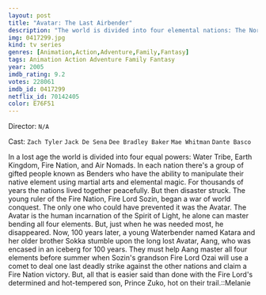 ```yaml
---
layout: post
title: "Avatar: The Last Airbender"
description: "The world is divided into four elemental nations: The Northern and Southern Water Tribes, the Earth Kingdom, the Fire Nation, and the Air Nomads. The Avatar upholds the balance between the nations, but everything changed when the Fire Nation invaded. Only the Avatar, master of all four elements, can stop them. But when the world needs him most, he vanishes. A hundred years later Katara and Sokka discover the new Avatar, an airbender named Aang. Together they must help Aang master the elements and save the world..."
img: 0417299.jpg
kind: tv series
genres: [Animation,Action,Adventure,Family,Fantasy]
tags: Animation Action Adventure Family Fantasy 
year: 2005
imdb_rating: 9.2
votes: 228061
imdb_id: 0417299
netflix_id: 70142405
color: E76F51
---
```

Director: `N/A`  

Cast: `Zach Tyler` `Jack De Sena` `Dee Bradley Baker` `Mae Whitman` `Dante Basco` 

In a lost age the world is divided into four equal powers: Water Tribe, Earth Kingdom, Fire Nation, and Air Nomads. In each nation there's a group of gifted people known as Benders who have the ability to manipulate their native element using martial arts and elemental magic. For thousands of years the nations lived together peacefully. But then disaster struck. The young ruler of the Fire Nation, Fire Lord Sozin, began a war of world conquest. The only one who could have prevented it was the Avatar. The Avatar is the human incarnation of the Spirit of Light, he alone can master bending all four elements. But, just when he was needed most, he disappeared. Now, 100 years later, a young Waterbender named Katara and her older brother Sokka stumble upon the long lost Avatar, Aang, who was encased in an iceberg for 100 years. They must help Aang master all four elements before summer when Sozin's grandson Fire Lord Ozai will use a comet to deal one last deadly strike against the other nations and claim a Fire Nation victory. But, all that is easier said than done with the Fire Lord's determined and hot-tempered son, Prince Zuko, hot on their trail.::Melanie